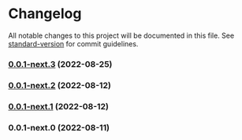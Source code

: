 # Changelog

All notable changes to this project will be documented in this file. See [standard-version](https://github.com/conventional-changelog/standard-version) for commit guidelines.

### [0.0.1-next.3](https://github.com/whpptjs/whppt-store/compare/v0.0.1-next.2...v0.0.1-next.3) (2022-08-25)

### [0.0.1-next.2](https://github.com/whpptjs/whppt-store/compare/v0.0.1-next.1...v0.0.1-next.2) (2022-08-12)

### [0.0.1-next.1](https://github.com/whpptjs/whppt-store/compare/v0.0.1-next.0...v0.0.1-next.1) (2022-08-12)

### 0.0.1-next.0 (2022-08-11)

